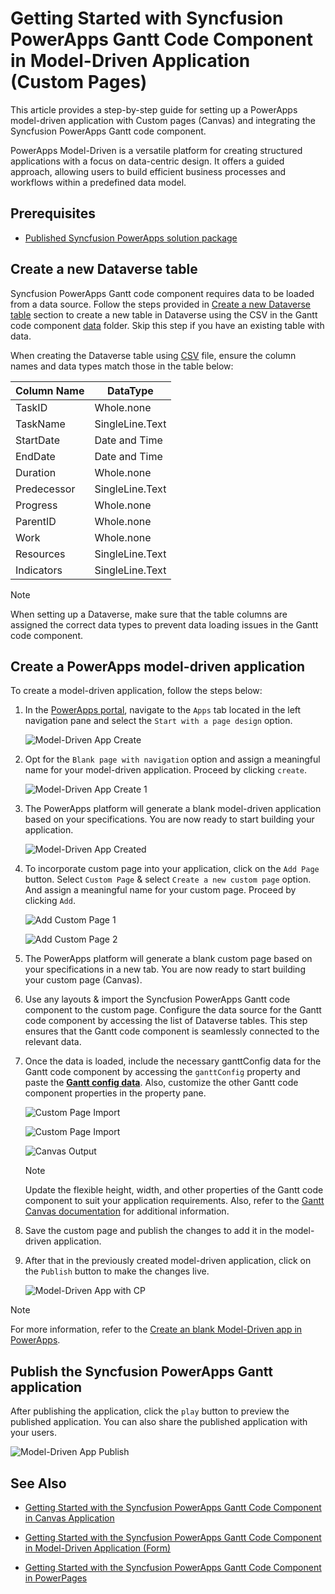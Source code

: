 # Getting Started with Syncfusion PowerApps Gantt Code Component in Model-Driven Application (Custom Pages)

This article provides a step-by-step guide for setting up a PowerApps model-driven application with Custom pages (Canvas) and integrating the Syncfusion PowerApps Gantt code component.

PowerApps Model-Driven is a versatile platform for creating structured applications with a focus on data-centric design. It offers a guided approach, allowing users to build efficient business processes and workflows within a predefined data model.

## Prerequisites

- [Published Syncfusion PowerApps solution package](../../README.md#deploying-the-solution-package-in-the-powerapps-portal)

## Create a new Dataverse table

Syncfusion PowerApps Gantt code component requires data to be loaded from a data source. Follow the steps provided in [Create a new Dataverse table](../common/faq.md#how-to-create-a-new-dataverse-table) section to create a new table in Dataverse using the CSV in the Gantt code component [data](../../components/gantt/data/ganttData.csv) folder. Skip this step if you have an existing table with data.

When creating the Dataverse table using [CSV](../../components/gantt/data/ganttData.csv) file, ensure the column names and data types match those in the table below:

| Column Name | DataType   |
|-------------|------------|
| TaskID      | Whole.none |
| TaskName    | SingleLine.Text |
| StartDate   | Date and Time |
| EndDate     | Date and Time |
| Duration    | Whole.none |
| Predecessor | SingleLine.Text |
| Progress    | Whole.none |
| ParentID    | Whole.none |
| Work        | Whole.none |
| Resources   | SingleLine.Text |
| Indicators  | SingleLine.Text |

> [!NOTE]
> When setting up a Dataverse, make sure that the table columns are assigned the correct data types to prevent data loading issues in the Gantt code component.

## Create a PowerApps model-driven application

To create a model-driven application, follow the steps below:

1. In the [PowerApps portal](https://make.powerapps.com/), navigate to the `Apps` tab located in the left navigation pane and select the `Start with a page design` option.

    ![Model-Driven App Create](../images/common/CV-App.png)

2. Opt for the `Blank page with navigation` option and assign a meaningful name for your model-driven application. Proceed by clicking `create`.

    ![Model-Driven App Create 1](../images/common/CV-App1.png)

3. The PowerApps platform will generate a blank model-driven application based on your specifications. You are now ready to start building your application.

    ![Model-Driven App Created](../images/common/MD-Created.png)

4. To incorporate custom page into your application, click on the `Add Page` button. Select `Custom Page` & select `Create a new custom page` option. And assign a meaningful name for your custom page. Proceed by clicking `Add`.

    ![Add Custom Page 1](../images/common/CP-AddCustomPage1.png)

    ![Add Custom Page 2](../images/common/CP-AddCustomPage2.png)

5. The PowerApps platform will generate a blank custom page based on your specifications in a new tab. You are now ready to start building your custom page (Canvas).

6. Use any layouts & import the Syncfusion PowerApps Gantt code component to the custom page. Configure the data source for the Gantt code component by accessing the list of Dataverse tables. This step ensures that the Gantt code component is seamlessly connected to the relevant data.

7. Once the data is loaded, include the necessary ganttConfig data for the Gantt code component by accessing the `ganttConfig` property and paste the [**Gantt config data**](../../components/gantt/data/ganttConfig.json). Also, customize the other Gantt code component properties in the property pane.

    ![Custom Page Import](../images/common/CP-ImportLayout.png)

    ![Custom Page Import](../images/common/CP-Import.png)

    ![Canvas Output](../images/gantt/CP-Output.png)

    > [!NOTE]
    > Update the flexible height, width, and other properties of the Gantt code component to suit your application requirements. Also, refer to the [Gantt Canvas documentation](getting-started-with-canvas.md#import-syncfusion-powerapps-Gantt-code-component-into-canvas-application) for additional information.

8. Save the custom page and publish the changes to add it in the model-driven application.

9. After that in the previously created model-driven application, click on the `Publish` button to make the changes live.

    ![Model-Driven App with CP](../images/gantt/MD-CP-Output.png)

> [!NOTE]
> For more information, refer to the [Create an blank Model-Driven app in PowerApps](https://learn.microsoft.com/en-us/power-apps/maker/model-driven-apps/build-app-three-steps).

## Publish the Syncfusion PowerApps Gantt application

After publishing the application, click the `play` button to preview the published application. You can also share the published application with your users.

![Model-Driven App Publish](../images/gantt/MD-CP-Publish.png)

## See Also

- [Getting Started with the Syncfusion PowerApps Gantt Code Component in Canvas Application](getting-started-with-canvas.md)

- [Getting Started with the Syncfusion PowerApps Gantt Code Component in Model-Driven Application (Form)](getting-started-with-model-driven-form.md)

- [Getting Started with the Syncfusion PowerApps Gantt Code Component in PowerPages](getting-started-with-power-pages.md)
